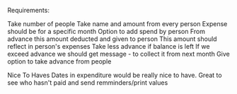  Requirements:

	
Take number of people
Take name and amount from every person
Expense should be for a specific month
Option to add spend by person
    From advance this amount deducted and given to person
    This amount should reflect in person's expenses
    Take less advance if balance is left
    If we exceed advance we should get message -  to collect it from next month
Give option to take advance from people

Nice To Haves
Dates in expenditure would be really nice to have.
Great to see who hasn't paid and send remminders/print values
	